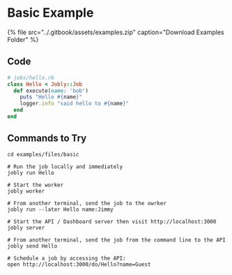 # Basic Example

{% file src="../.gitbook/assets/examples.zip" caption="Download Examples Folder" %}

## Code

```ruby
# jobs/hello.rb
class Hello < Jobly::Job
  def execute(name: 'bob')
    puts "Hello #{name}"
    logger.info "said hello to #{name}"
  end
end
```

## Commands to Try

```text
cd examples/files/basic

# Run the job locally and immediately
jobly run Hello

# Start the worker
jobly worker

# From another terminal, send the job to the owrker
jobly run --later Hello name:Jimmy

# Start the API / Dashboard server then visit http://localhost:3000
jobly server

# From another terminal, send the job from the command line to the API
jobly send Hello

# Schedule a job by accessing the API:
open http://localhost:3000/do/Hello?name=Guest
```


